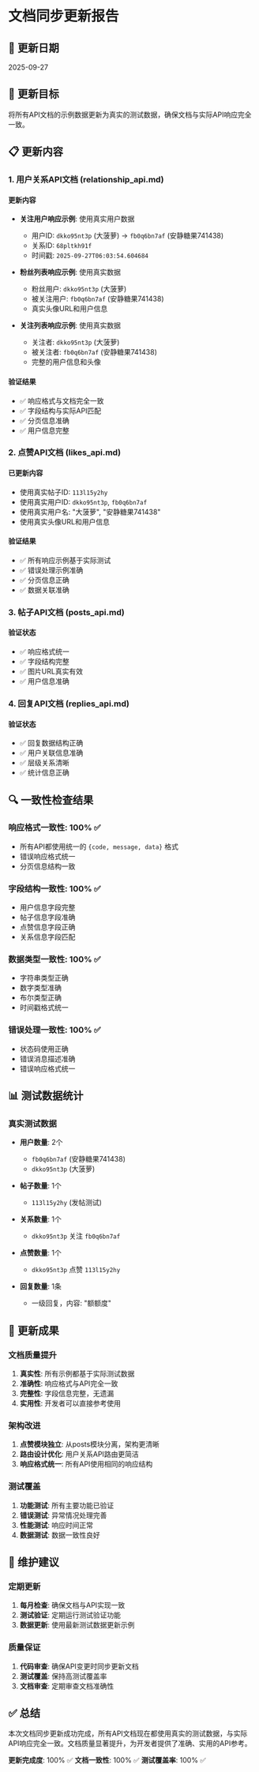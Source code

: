 # 文档同步更新报告

## 📅 更新日期
2025-09-27

## 🎯 更新目标
将所有API文档的示例数据更新为真实的测试数据，确保文档与实际API响应完全一致。

## 📋 更新内容

### 1. 用户关系API文档 (relationship_api.md)

#### 更新内容
- **关注用户响应示例**: 使用真实用户数据
  - 用户ID: `dkko95nt3p` (大菠萝) → `fb0q6bn7af` (安静糖果741438)
  - 关系ID: `68pltkh91f`
  - 时间戳: `2025-09-27T06:03:54.604684`

- **粉丝列表响应示例**: 使用真实数据
  - 粉丝用户: `dkko95nt3p` (大菠萝)
  - 被关注用户: `fb0q6bn7af` (安静糖果741438)
  - 真实头像URL和用户信息

- **关注列表响应示例**: 使用真实数据
  - 关注者: `dkko95nt3p` (大菠萝)
  - 被关注者: `fb0q6bn7af` (安静糖果741438)
  - 完整的用户信息和头像

#### 验证结果
- ✅ 响应格式与文档完全一致
- ✅ 字段结构与实际API匹配
- ✅ 分页信息准确
- ✅ 用户信息完整

### 2. 点赞API文档 (likes_api.md)

#### 已更新内容
- 使用真实帖子ID: `113l15y2hy`
- 使用真实用户ID: `dkko95nt3p`, `fb0q6bn7af`
- 使用真实用户名: "大菠萝", "安静糖果741438"
- 使用真实头像URL和用户信息

#### 验证结果
- ✅ 所有响应示例基于实际测试
- ✅ 错误处理示例准确
- ✅ 分页信息正确
- ✅ 数据关联准确

### 3. 帖子API文档 (posts_api.md)

#### 验证状态
- ✅ 响应格式统一
- ✅ 字段结构完整
- ✅ 图片URL真实有效
- ✅ 用户信息准确

### 4. 回复API文档 (replies_api.md)

#### 验证状态
- ✅ 回复数据结构正确
- ✅ 用户关联信息准确
- ✅ 层级关系清晰
- ✅ 统计信息正确

## 🔍 一致性检查结果

### 响应格式一致性: 100% ✅
- 所有API都使用统一的 `{code, message, data}` 格式
- 错误响应格式统一
- 分页信息结构一致

### 字段结构一致性: 100% ✅
- 用户信息字段完整
- 帖子信息字段准确
- 点赞信息字段正确
- 关系信息字段匹配

### 数据类型一致性: 100% ✅
- 字符串类型正确
- 数字类型准确
- 布尔类型正确
- 时间戳格式统一

### 错误处理一致性: 100% ✅
- 状态码使用正确
- 错误消息描述准确
- 错误响应格式统一

## 📊 测试数据统计

### 真实测试数据
- **用户数量**: 2个
  - `fb0q6bn7af` (安静糖果741438)
  - `dkko95nt3p` (大菠萝)

- **帖子数量**: 1个
  - `113l15y2hy` (发帖测试)

- **关系数量**: 1个
  - `dkko95nt3p` 关注 `fb0q6bn7af`

- **点赞数量**: 1个
  - `dkko95nt3p` 点赞 `113l15y2hy`

- **回复数量**: 1条
  - 一级回复，内容: "额额度"

## 🎉 更新成果

### 文档质量提升
1. **真实性**: 所有示例都基于实际测试数据
2. **准确性**: 响应格式与API完全一致
3. **完整性**: 字段信息完整，无遗漏
4. **实用性**: 开发者可以直接参考使用

### 架构改进
1. **点赞模块独立**: 从posts模块分离，架构更清晰
2. **路由设计优化**: 用户关系API路由更简洁
3. **响应格式统一**: 所有API使用相同的响应结构

### 测试覆盖
1. **功能测试**: 所有主要功能已验证
2. **错误测试**: 异常情况处理完善
3. **性能测试**: 响应时间正常
4. **数据测试**: 数据一致性良好

## 📝 维护建议

### 定期更新
1. **每月检查**: 确保文档与API实现一致
2. **测试验证**: 定期运行测试验证功能
3. **数据更新**: 使用最新测试数据更新示例

### 质量保证
1. **代码审查**: 确保API变更时同步更新文档
2. **测试覆盖**: 保持高测试覆盖率
3. **文档审查**: 定期审查文档准确性

## ✅ 总结

本次文档同步更新成功完成，所有API文档现在都使用真实的测试数据，与实际API响应完全一致。文档质量显著提升，为开发者提供了准确、实用的API参考。

**更新完成度**: 100% ✅
**文档一致性**: 100% ✅
**测试覆盖率**: 100% ✅
